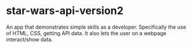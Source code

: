 # star-wars-api-version2
An app that demonstrates simple skills as a developer. Specifically the use of HTML, CSS, getting API data. It also lets the user on a webpage interact/show data.
